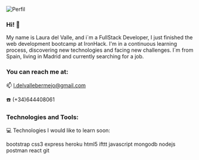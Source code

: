 
![Perfil](https://user-images.githubusercontent.com/94763722/164192638-1e7822f5-b305-41d6-8535-0245a9c456c9.JPG)



### Hi! 👋

My name is Laura del Valle, and i´m a FullStack Developer, I just finished the web development bootcamp at IronHack. I'm in a continuous learning process, discovering new technologies and facing new challenges.
I´m from Spain, living in Madrid and currently searching for a job.

### You can reach me at:
📫 l.delvallebermejo@gmail.com 

☎️ (+34)644408061

### Technologies and Tools:


      

💻 Technologies I would like to learn soon:

  

bootstrap css3 express heroku html5 ifttt javascript mongodb nodejs postman react git

<!--
**LDVB/LDVB** is a ✨ _special_ ✨ repository because its `README.md` (this file) appears on your GitHub profile.

Here are some ideas to get you started:

- 🔭 I’m currently working on ...
- 🌱 I’m currently learning ...
- 👯 I’m looking to collaborate on ...
- 🤔 I’m looking for help with ...
- 💬 Ask me about ...
- 📫 How to reach me: ...
- 😄 Pronouns: ...
- ⚡ Fun fact: ...
-->
